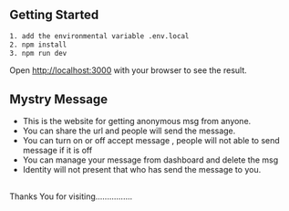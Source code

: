 

## Getting Started

```bash
1. add the environmental variable .env.local
2. npm install
3. npm run dev
```

Open [http://localhost:3000](http://localhost:3000) with your browser to see the result.


## Mystry Message

- This is the website for getting anonymous msg from anyone.
- You can share the url and people will send the message.
- You can turn on or off accept message , people will not able to send message if it is off
- You can manage your message from dashboard and delete the msg
- Identity will not present that who has send the message to you.
## 

Thanks You for visiting................ 

